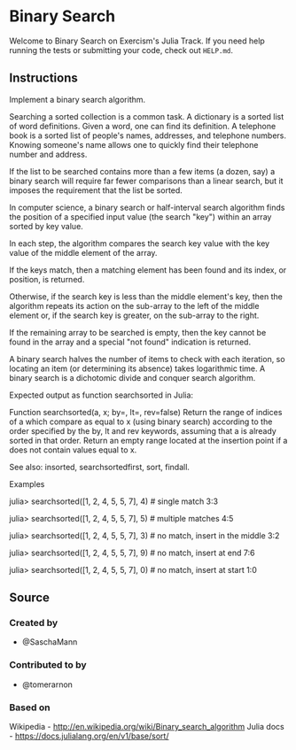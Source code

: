 # Binary Search

Welcome to Binary Search on Exercism's Julia Track.
If you need help running the tests or submitting your code, check out `HELP.md`.

## Instructions

Implement a binary search algorithm.

Searching a sorted collection is a common task. A dictionary is a sorted
list of word definitions. Given a word, one can find its definition. A
telephone book is a sorted list of people's names, addresses, and
telephone numbers. Knowing someone's name allows one to quickly find
their telephone number and address.

If the list to be searched contains more than a few items (a dozen, say)
a binary search will require far fewer comparisons than a linear search,
but it imposes the requirement that the list be sorted.

In computer science, a binary search or half-interval search algorithm
finds the position of a specified input value (the search "key") within
an array sorted by key value.

In each step, the algorithm compares the search key value with the key
value of the middle element of the array.

If the keys match, then a matching element has been found and its index,
or position, is returned.

Otherwise, if the search key is less than the middle element's key, then
the algorithm repeats its action on the sub-array to the left of the
middle element or, if the search key is greater, on the sub-array to the
right.

If the remaining array to be searched is empty, then the key cannot be
found in the array and a special "not found" indication is returned.

A binary search halves the number of items to check with each iteration,
so locating an item (or determining its absence) takes logarithmic time.
A binary search is a dichotomic divide and conquer search algorithm.

Expected output as function searchsorted in Julia: 

Function
searchsorted(a, x; by=<transform>, lt=<comparison>, rev=false)
Return the range of indices of a which compare as equal to x (using binary search) 
according to the order specified by the by, lt and rev keywords, 
assuming that a is already sorted in that order. 
Return an empty range located at the insertion point if a does not contain values equal to x.

See also: insorted, searchsortedfirst, sort, findall.

Examples

julia> searchsorted([1, 2, 4, 5, 5, 7], 4) # single match
3:3

julia> searchsorted([1, 2, 4, 5, 5, 7], 5) # multiple matches
4:5

julia> searchsorted([1, 2, 4, 5, 5, 7], 3) # no match, insert in the middle
3:2

julia> searchsorted([1, 2, 4, 5, 5, 7], 9) # no match, insert at end
7:6

julia> searchsorted([1, 2, 4, 5, 5, 7], 0) # no match, insert at start
1:0

## Source

### Created by

- @SaschaMann

### Contributed to by

- @tomerarnon

### Based on

Wikipedia - http://en.wikipedia.org/wiki/Binary_search_algorithm
Julia docs - https://docs.julialang.org/en/v1/base/sort/